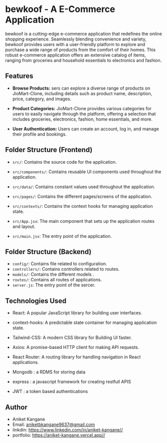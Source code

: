 # bewkoof - A E-Commerce Application

bewkoof is a cutting-edge e-commerce application that redefines the online shopping experience. Seamlessly blending convenience and variety, bewkoof provides users with a user-friendly platform to explore and purchase a wide range of products from the comfort of their homes. This robust e-commerce application offers an extensive catalog of items, ranging from groceries and household essentials to electronics and fashion.

## Features

- **Browse Products:** sers can explore a diverse range of products on JioMart-Clone, including details such as product name, description, price, category, and images.

- **Product Categories:** JioMart-Clone provides various categories for users to easily navigate through the platform, offering a selection that includes groceries, electronics, fashion, home essentials, and more.


- **User Authentication:** Users can create an account, log in, and manage their profile and bookings.

## Folder Structure (Frontend)

- `src/`: Contains the source code for the application.

- `src/components/`: Contains reusable UI components used throughout the application.
- `src/data/`: Contains constant values used throughout the application.
- `src/pages/`: Contains the different pages/screens of the application.
- `src/contexts/`: Contains the context hooks for managing application state.
- `src/App.jsx`: The main component that sets up the application routes and layout.
- `src/main.jsx`: The entry point of the application.



## Folder Structure (Backend)

- `config/`: Contains file related to configuration.
- `controllers/`: Contains controllers related to routes.
- `models/`: Contains the different models .
- `routes/`: Contains all routes of applications.
- `server.js`: The entry point of the sercer.

## Technologies Used

- React: A popular JavaScript library for building user interfaces.
- context-hooks: A predictable state container for managing application state.
- Tailwind-CSS: A modern CSS library for Building UI faster.
- Axios: A promise-based HTTP client for making API requests.
- React Router: A routing library for handling navigation in React applications.

- Mongodb : a RDMS for storing data
- express : a javascript framework for creating restfull APIS
- JWT : a token based authentications

## Author

- Aniket Kangane
- Email: aniketbkangane9637@gmail.com
- linkdin: https://www.linkedin.com/in/aniket-kangane//
- portfolio: https://aniket-kangane.vercel.app//
